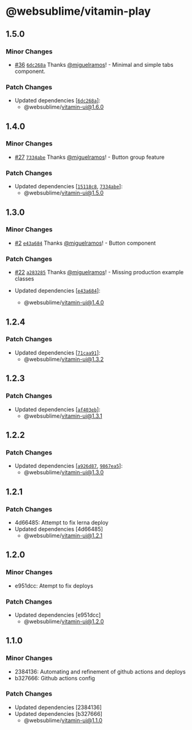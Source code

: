 # @websublime/vitamin-play

## 1.5.0

### Minor Changes

- [#36](https://github.com/websublime/vitamin/pull/36) [`6dc268a`](https://github.com/websublime/vitamin/commit/6dc268ac9d9094535db1a876ec2d6c2d0e299b34) Thanks [@miguelramos](https://github.com/miguelramos)! - Minimal and simple tabs component.

### Patch Changes

- Updated dependencies [[`6dc268a`](https://github.com/websublime/vitamin/commit/6dc268ac9d9094535db1a876ec2d6c2d0e299b34)]:
  - @websublime/vitamin-ui@1.6.0

## 1.4.0

### Minor Changes

- [#27](https://github.com/websublime/vitamin/pull/27) [`7334abe`](https://github.com/websublime/vitamin/commit/7334abe3df134a6274bcfece4123f482af18bd8f) Thanks [@miguelramos](https://github.com/miguelramos)! - Button group feature

### Patch Changes

- Updated dependencies [[`15118c8`](https://github.com/websublime/vitamin/commit/15118c8447d520df17274d5c35a026b8e2fd9701), [`7334abe`](https://github.com/websublime/vitamin/commit/7334abe3df134a6274bcfece4123f482af18bd8f)]:
  - @websublime/vitamin-ui@1.5.0

## 1.3.0

### Minor Changes

- [#2](https://github.com/websublime/vitamin/pull/2) [`e43a684`](https://github.com/websublime/vitamin/commit/e43a6847c5e3674ebe4ba1fcc54547b0854179a3) Thanks [@miguelramos](https://github.com/miguelramos)! - Button component

### Patch Changes

- [#22](https://github.com/websublime/vitamin/pull/22) [`a283285`](https://github.com/websublime/vitamin/commit/a283285dfcc1070803745295b4a38728d005351d) Thanks [@miguelramos](https://github.com/miguelramos)! - Missing production example classes

- Updated dependencies [[`e43a684`](https://github.com/websublime/vitamin/commit/e43a6847c5e3674ebe4ba1fcc54547b0854179a3)]:
  - @websublime/vitamin-ui@1.4.0

## 1.2.4

### Patch Changes

- Updated dependencies [[`71caa91`](https://github.com/websublime/vitamin/commit/71caa91e8156cc0060e3f3d86b806bef645954fe)]:
  - @websublime/vitamin-ui@1.3.2

## 1.2.3

### Patch Changes

- Updated dependencies [[`af403eb`](https://github.com/websublime/vitamin/commit/af403ebe7c6eef572417892ea909d92ca3fec976)]:
  - @websublime/vitamin-ui@1.3.1

## 1.2.2

### Patch Changes

- Updated dependencies [[`a926d87`](https://github.com/websublime/vitamin/commit/a926d875fceb10f215c20c760e6ec0cde2b5b338), [`9867ea5`](https://github.com/websublime/vitamin/commit/9867ea59e3bf54ca1573bd6a64c962c25e7447d7)]:
  - @websublime/vitamin-ui@1.3.0

## 1.2.1

### Patch Changes

- 4d66485: Attempt to fix lerna deploy
- Updated dependencies [4d66485]
  - @websublime/vitamin-ui@1.2.1

## 1.2.0

### Minor Changes

- e951dcc: Atempt to fix deploys

### Patch Changes

- Updated dependencies [e951dcc]
  - @websublime/vitamin-ui@1.2.0

## 1.1.0

### Minor Changes

- 2384136: Automating and refinement of github actions and deploys
- b327666: Github actions config

### Patch Changes

- Updated dependencies [2384136]
- Updated dependencies [b327666]
  - @websublime/vitamin-ui@1.1.0
